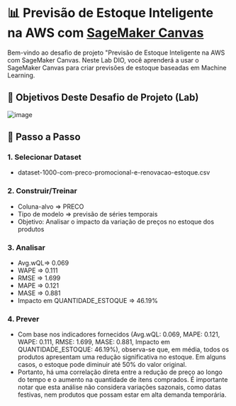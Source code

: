 # 📊 Previsão de Estoque Inteligente na AWS com [SageMaker Canvas](https://aws.amazon.com/pt/sagemaker/canvas/)

Bem-vindo ao desafio de projeto "Previsão de Estoque Inteligente na AWS com SageMaker Canvas. Neste Lab DIO, você aprenderá a usar o SageMaker Canvas para criar previsões de estoque baseadas em Machine Learning.

## 🎯 Objetivos Deste Desafio de Projeto (Lab)

![image](https://github.com/digitalinnovationone/lab-aws-sagemaker-canvas-estoque/assets/730492/72f5c21f-5562-491e-aa42-2885a3184650)

## 🚀 Passo a Passo

### 1. Selecionar Dataset

- dataset-1000-com-preco-promocional-e-renovacao-estoque.csv

### 2. Construir/Treinar

- Coluna-alvo => PRECO
- Tipo de modelo => previsão de séries temporais
- Objetivo: Analisar o impacto da variação de preços no estoque dos produtos

### 3. Analisar

- Avg.wQL=> 0.069
- WAPE => 0.111
- RMSE => 1.699
- MAPE => 0.121
- MASE => 0.881
- Impacto em QUANTIDADE_ESTOQUE => 46.19%

### 4. Prever

- Com base nos indicadores fornecidos (Avg.wQL: 0.069, MAPE: 0.121, WAPE: 0.111, RMSE: 1.699, MASE: 0.881, Impacto em QUANTIDADE_ESTOQUE: 46.19%), observa-se que, em média, todos os produtos apresentam uma redução significativa no estoque. Em alguns casos, o estoque pode diminuir até 50% do valor original. 
- Portanto, há uma correlação direta entre a redução de preço ao longo do tempo e o aumento na quantidade de itens comprados. É importante notar que esta análise não considera variações sazonais, como datas festivas, nem produtos que possam estar em alta demanda temporária.
